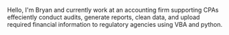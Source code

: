 Hello, I'm Bryan and currently work at an accounting firm supporting CPAs effeciently conduct audits, generate reports, clean data, and upload required financial information to regulatory agencies using VBA and python. 
<!---
- 💞️ I’m looking to collaborate on 
- 📫 How to reach me ...


bp1603/bp1603 is a ✨ special ✨ repository because its `README.md` (this file) appears on your GitHub profile.
You can click the Preview link to take a look at your changes.
--->
